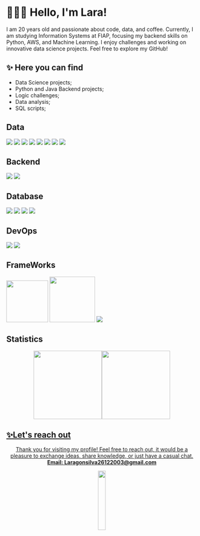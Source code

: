 # 🙋🏻‍♀️ Hello, I'm Lara!

<div align="left">
   <p>
    I am 20 years old and passionate about code, data, and coffee.
    Currently, I am studying Information Systems at FIAP, focusing my backend skills on Python, AWS, and Machine Learning.
    I enjoy challenges and working on innovative data science projects. 
     Feel free to explore my GitHub!
   </p>
</div>

## ✨ Here you can find 

- Data Science projects;
- Python and Java Backend projects;
- Logic challenges;
- Data analysis;
- SQL scripts;
  

## Data       
<img src="https://img.shields.io/badge/numpy-%23013243.svg?style=for-the-badge&logo=numpy&logoColor=white"> <img src="https://img.shields.io/badge/pandas-%23150458.svg?style=for-the-badge&logo=pandas&logoColor=white"> <img src="https://img.shields.io/badge/scikit--learn-%23F7931E.svg?style=for-the-badge&logo=scikit-learn&logoColor=white"> <img src="https://img.shields.io/badge/Plotly-%233F4F75.svg?style=for-the-badge&logo=plotly&logoColor=white"> 
<img src="https://img.shields.io/badge/Matplotlib-%23ffffff.svg?style=for-the-badge&logo=Matplotlib&logoColor=black"/> <img src="https://img.shields.io/badge/jupyter-%23FA0F00.svg?style=for-the-badge&logo=jupyter&logoColor=white"/>
<img src="https://img.shields.io/badge/Kaggle-035a7d?style=for-the-badge&logo=kaggle&logoColor=white"/>
<img src="https://img.shields.io/badge/SciPy-%230C55A5.svg?style=for-the-badge&logo=scipy&logoColor=%white">

## Backend
<img src="https://img.shields.io/badge/python-3670A0?style=for-the-badge&logo=python&logoColor=ffdd54"/> <img src="https://img.shields.io/badge/java-%23ED8B00.svg?style=for-the-badge&logo=openjdk&logoColor=white"/>        

## Database
<img src="https://img.shields.io/badge/Oracle-F80000?style=for-the-badge&logo=oracle&logoColor=white"/> <img src="https://img.shields.io/badge/mysql-%2300f.svg?style=for-the-badge&logo=mysql&logoColor=white"> <img src="https://img.shields.io/badge/sqlite-%2307405e.svg?style=for-the-badge&logo=sqlite&logoColor=white"/> <img src="https://img.shields.io/badge/Teradata-F37440?style=for-the-badge&logo=teradata&logoColor=white"/>

##  DevOps
<img src="https://img.shields.io/badge/AWS-%23FF9900.svg?style=for-the-badge&logo=amazon-aws&logoColor=white"/> <img src="https://img.shields.io/badge/git-%23F05033.svg?style=for-the-badge&logo=git&logoColor=white"/>

##  FrameWorks
<img src="https://img.shields.io/badge/Anaconda-%2344A833.svg?style=for-the-badge&logo=anaconda&logoColor=white" width="110"> <img src="https://img.shields.io/badge/bootstrap-%238511FA.svg?style=for-the-badge&logo=bootstrap&logoColor=white" width="120"/> <img src="https://img.shields.io/badge/flask-%23000.svg?style=for-the-badge&logo=flask&logoColor=white"/>

## Statistics
<div align="center">
<a href="https://github.com/LaraGSilva">
<img loading="lazy" height="180em" src="https://github-readme-stats.vercel.app/api/top-langs/?username=LaraGSilva&layout=compact&langs_count=7&theme=dracula"/><img loading="lazy" height="180em" src="https://github-readme-stats.vercel.app/api?username=LaraGSilva&show_icons=true&theme=dracula&include_all_commits=true&count_private=true"/>
</div>
  
## ✨Let's reach out 
<div align="center">
  <p>
    Thank you for visiting my profile!
    Feel free to reach out, it would be a pleasure to exchange ideas, share knowledge, or just have a casual chat.
     <br/>
      <strong>Email: Laragonsilva26122003@gmail.com<strong>
  </p>
      </div >
<div align="center">
   <img src="https://github.com/LaraGSilva/LaraGSilva/assets/66211552/5fef0cae-5ca2-4111-b6f9-76e4151f38fc" position="center" width="20%" heigth="80"/>
</div>

